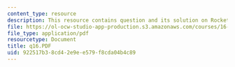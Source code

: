 ```yaml
---
content_type: resource
description: This resource contains question and its solution on Rocket Performance.
file: https://ol-ocw-studio-app-production.s3.amazonaws.com/courses/16-01-unified-engineering-i-ii-iii-iv-fall-2005-spring-2006/922517b38cd42e9ee579f8cda04b4c89_q16.PDF
file_type: application/pdf
resourcetype: Document
title: q16.PDF
uid: 922517b3-8cd4-2e9e-e579-f8cda04b4c89
---
```

